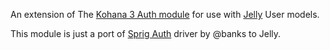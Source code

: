 An extension of The [Kohana 3 Auth module](http://github.com/kohana/auth) for use with [Jelly](http://github.com/jonathangeiger/kohana-jelly) User models.

This module is just a port of [Sprig Auth](http://github.com/banks/sprig-auth) driver by @banks to Jelly.